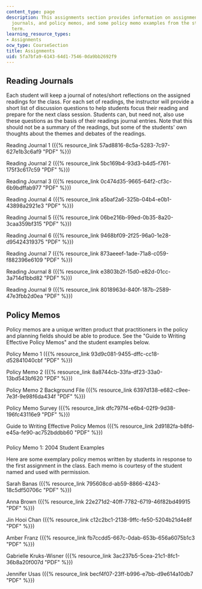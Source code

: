 ```yaml
---
content_type: page
description: This assignments section provides information on assignments of reading
  journals, and policy memos, and some policy memo examples from the students of 2004
  term.
learning_resource_types:
- Assignments
ocw_type: CourseSection
title: Assignments
uid: 5fa7bfa9-6143-64d1-7546-0da9bb2692f9
---
```


Reading Journals
----------------

Each student will keep a journal of notes/short reflections on the assigned readings for the class. For each set of readings, the instructor will provide a short list of discussion questions to help students focus their reading and prepare for the next class session. Students can, but need not, also use these questions as the basis of their readings journal entries. Note that this should not be a summary of the readings, but some of the students' own thoughts about the themes and debates of the readings.

Reading Journal 1 ({{% resource_link 57ad8816-8c5a-5283-7c97-627e1b3c6af9 "PDF" %}})

Reading Journal 2 ({{% resource_link 5bc169b4-93d3-b4d5-f761-175f3c617c59 "PDF" %}})

Reading Journal 3 ({{% resource_link 0c474d35-9665-64f2-cf3c-6b9bdffab977 "PDF" %}})

Reading Journal 4 ({{% resource_link a5baf2a6-325b-04b4-e0b1-43898a2921e3 "PDF" %}})

Reading Journal 5 ({{% resource_link 06be216b-99ed-0b35-8a20-3caa359bf315 "PDF" %}})

Reading Journal 6 ({{% resource_link 9468bf09-2f25-96a0-1e28-d95424319375 "PDF" %}})

Reading Journal 7 ({{% resource_link 873aeeef-1ade-71a8-c059-f882396e6109 "PDF" %}})

Reading Journal 8 ({{% resource_link e3803b2f-15d0-e82d-01cc-3a714d1bbd82 "PDF" %}})

Reading Journal 9 ({{% resource_link 8018963d-840f-187b-2589-47e3fbb2d0ea "PDF" %}})

Policy Memos
------------

Policy memos are a unique written product that practitioners in the policy and planning fields should be able to produce. See the "Guide to Writing Effective Policy Memos" and the student examples below.

Policy Memo 1 ({{% resource_link 93d9c081-9455-dffc-cc18-d52841040cbf "PDF" %}})

Policy Memo 2 ({{% resource_link 8a8744cb-33fa-df23-33a0-13bd543bf620 "PDF" %}})

Policy Memo 2 Background File ({{% resource_link 6397d138-e682-c9ee-7e3f-9e98f6da434f "PDF" %}})

Policy Memo Survey ({{% resource_link dfc797f4-e6b4-02f9-9d38-196fc43116e9 "PDF" %}})

Guide to Writing Effective Policy Memos ({{% resource_link 2d9182fa-b8fd-e45a-fe90-ac752bddbb60 "PDF" %}})

###   
Policy Memo 1: 2004 Student Examples

Here are some exemplary policy memos written by students in response to the first assignment in the class. Each memo is courtesy of the student named and used with permission.

Sarah Banas ({{% resource_link 795608cd-ab59-8866-4243-18c5df50706c "PDF" %}})

Anna Brown ({{% resource_link 22e271d2-40ff-7782-6719-46f82bd49915 "PDF" %}})

Jin Hooi Chan ({{% resource_link c12c2bc1-2138-9ffc-fe50-5204b21d4e8f "PDF" %}})

Amber Franz ({{% resource_link fb7ccdd5-667c-0dab-653b-656a6075b1c3 "PDF" %}})

Gabrielle Kruks-Wisner ({{% resource_link 3ac237b5-5cea-21c1-8fc1-36b8a20f007d "PDF" %}})

Jennifer Usas ({{% resource_link becf4f07-23ff-b996-e7bb-d9e614a10db7 "PDF" %}})